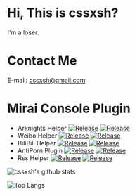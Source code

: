 # Hi, This is cssxsh?

I'm a loser.

# Contact Me

E-mail: <cssxsh@gmail.com>

# Mirai Console Plugin
* Arknights Helper 
[![Release](https://img.shields.io/github/downloads/cssxsh/arknights-helper/total)](https://github.com/cssxsh/arknights-helper/)
[![Release](https://img.shields.io/github/v/release/cssxsh/arknights-helper)](https://github.com/cssxsh/arknights-helper/releases) 
* Weibo Helper 
[![Release](https://img.shields.io/github/downloads/cssxsh/weibo-helper/total)](https://github.com/cssxsh/weibo-helper/)
[![Release](https://img.shields.io/github/v/release/cssxsh/weibo-helper)](https://github.com/cssxsh/weibo-helper/releases) 
* BiliBili Helper 
[![Release](https://img.shields.io/github/downloads/cssxsh/bilibili-helper/total)](https://github.com/cssxsh/bilibili-helper/)
[![Release](https://img.shields.io/github/v/release/cssxsh/bilibili-helper)](https://github.com/cssxsh/bilibili-helper/releases)  
* AntiPorn Plugin 
[![Release](https://img.shields.io/github/downloads/gnuf0rce/Mirai-AntiPorn-Plugin/total)](https://github.com/gnuf0rce/Mirai-AntiPorn-Plugin/)
[![Release](https://img.shields.io/github/v/release/gnuf0rce/Mirai-AntiPorn-Plugin)](https://github.com/gnuf0rce/Mirai-AntiPorn-Plugin/releases)  
* Rss Helper
[![Release](https://img.shields.io/github/downloads/gnuf0rce/rss-helper/total)](https://github.com/gnuf0rce/rss-helper/)
[![Release](https://img.shields.io/github/v/release/gnuf0rce/rss-helper)](https://github.com/gnuf0rce/rss-helper/releases)  


![cssxsh's github stats](https://github-readme-stats.vercel.app/api?username=cssxsh&show_icons=true&theme=tokyonight)

![Top Langs](https://github-readme-stats.vercel.app/api/top-langs/?username=cssxsh&layout=compact&theme=tokyonight)
